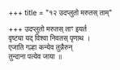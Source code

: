 +++
title = "१२ उदप्लुतो मरुतस् ताम्"

+++
उदप्लुतो मरुतस् ताꣳ इयर्त  
वृष्ट्या यद् विश्वा निवतस् पृणाथ ।  
एजाति गल्हा कन्येव तुन्नैरुन्  
तुन्दाना पत्येव जाया ॥